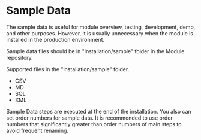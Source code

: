 # Sample Data

The sample data is useful for module overview, testing, development, demo, and other purposes. However, it is usually unnecessary when the module is installed in the production environment.

Sample data files should be in "installation/sample" folder in the Module repository.

Supported files in the "installation/sample" folder.
- CSV
- MD
- SQL
- XML

Sample Data steps are executed at the end of the installation. You also can set order numbers for sample data. 
It is recommended to use order numbers that significantly greater than order numbers of main steps to avoid frequent renaming.
